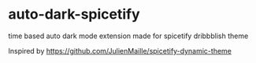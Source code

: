 # auto-dark-spicetify
time based auto dark mode extension made for spicetify dribbblish theme


Inspired by https://github.com/JulienMaille/spicetify-dynamic-theme
